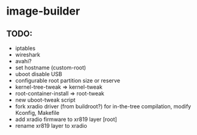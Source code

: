 # image-builder

## TODO:
- iptables
- wireshark
- avahi?
- set hostname (custom-root)
- uboot disable USB
- configurable root partition size or reserve
- kernel-tree-tweak => kernel-tweak
- root-container-install => root-tweak
- new uboot-tweak script
- fork xradio driver (from buildroot?) for in-the-tree compilation, modify Kconfig, Makefile
- add xradio firmware to xr819 layer [root]
- rename xr819 layer to xradio